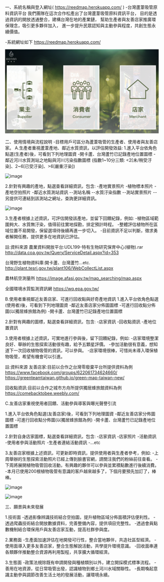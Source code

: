 一、系統名稱與登入網址( https://reedmap.herokuapp.com/ )
-台灣蘆葦吸管原料資訊平台
我們團隊在這次合作松產出了台灣蘆葦吸管原料資訊平台，
目的是透過資訊的開放透通整合，建構台灣在地的產業鏈，
幫助生產者與友善店家推廣環保理念，吸引更多夥伴加入，
進一步提升民眾認知與主動參與程度，共創生態永續價值。

-系統網址如下
https://reedmap.herokuapp.com/

![image](https://github.com/yinruei/rd/blob/master/ReadMe_Step1.png)

二、使用情境與流程說明
-目標用戶可區分為蘆葦吸管的生產者、使用者與友善店家。
A.生產者重視蘆葦產地、鄰近水質資訊，以評估開發效益:
1.進入平台依角色點選(生產者)後，可看到下列地理圖資
-開卡蘆、台灣蘆竹已記錄產地位置圖標
-鄰近河川水質測站之地點與河川污染指數圖標
(指數1~10分三類: <2[未/稍受汙染]、2~6[已受汙染]、>6[嚴重汙染])


![image](https://github.com/yinruei/rd/blob/master/ReadMe_Step2.png)


2.針對有興趣的產地，點選查看詳細資訊，包含:
-產地實景照片
-植物標本照片
-產地空拍照片
-鄰近水質測站資訊
--測站名稱
--水質汙染指數
--測站實景照片
--另提供可連結到該測站之網址，查詢更詳細資訊。



![image](https://github.com/yinruei/rd/blob/master/ReadMe_Step3.png)

3.生產者根據上述資訊，可評估開發該產地，並留下回饋紀錄，例如:
-植物區域範圍夠大、水質無汙染，值得前往實地探勘，排定預計時程。
-整體評估植物所在區域位置不易開發，保留選項待後續再進一步切入。
-目前資訊不足以判斷，徵求勇者解開任務，提供更多在地資訊已評估。



註:資料來源
農業資料開放平台:UDL199-特有生物研究保育中心(植物).rar
http://data.coa.gov.tw/Query/ServiceDetail.aspx?id=353

台灣野生植物資料庫:開卡蘆、台灣蘆竹...etc.
http://plant.tesri.gov.tw/plant106/WebCollectList.aspx

農林航空測量所
https://image.afasi.gov.tw/map_searching/map.aspx

全國環境水質監測資訊網
https://wq.epa.gov.tw/


B.使用者重視鄰近友善店家、可進行回收點與好奇產地資訊
1.進入平台依角色點選(使用者)後，可看到下列地理圖資
-鄰近友善店家分佈圖圖標
-可進行回收點分佈圖(以獨居蜂旅館為例)
-開卡蘆、台灣蘆竹已記錄產地位置圖標

2.針對有興趣的圖標，點選查看詳細資訊，包含:
-店家資訊
-回收點資訊
-產地位置資訊

3.使用者根據上述資訊，可實地進行參與後，留下回饋紀錄，例如:
-店家環境整潔良好、舉辦的生態探索活動很有趣，給予五顆星評價。
-參加活動很有意義，想知道下一次回收植物吸管的資訊，可以參與。
-店家環境很棒，可惜尚未導入環保植物吸管，希望有機會可以引進。

註:資料來源
友善店家:目前以合作之台灣零廢棄平台所提供資料為例
https://www.facebook.com/groups/622061734624660/
https://greenteamtaiwan.github.io/green-map-taiwan-new/

回收點資訊:目前以合作之城市方舟所提供獨居蜂旅館資料為例
https://comebacktobee.weebly.com/

C.友善店家重視使用者回饋、活動參與導客與曝光聲譽引流

1.進入平台依角色點選(友善店家)後，可看到下列地理圖資
-鄰近友善店家分佈圖圖標
-可進行回收點分佈圖(以獨居蜂旅館為例)
-開卡蘆、台灣蘆竹已記錄產地位置圖標

2.針對自身店家圖標，點選查看詳細資訊，包含:
-店家資訊
-店家照片
-活動資訊
-使用者參與活動照片
-生產者連結活動資訊
-...etc

3.友善店家根據上述資訊，可更新即時資訊，提供使用者與生產者參考，例如:
-上周舉辦的生態探索活動照片已經上傳到臉書官網，請關注我們的粉絲前往查看。
-下周將展開植物吸管回收活動，有興趣的夥伴可以參與並累積點數進行後續消費。
-本月已使用200根植物吸管有意識的客戶越來越多了，下個月要預先加訂了，棒棒。


![image](https://github.com/yinruei/rd/blob/master/ReadMe_Step4.png)


![image](https://github.com/yinruei/rd/blob/master/ReadMe_Step5.png)


三、願景與未來發展

1.技術面
-透過影像辨識技術結合空拍圖，提升植物區域分佈面積評估便利性。
-透過爬蟲技術結合開放數據資料，完善整備內容，提供項目完整性。
-透過會員點數機制結合環保用戶與友善店家互動，提高社群參與度。


2.業務面
-生產面加速評估在地開發可行性，整合當地夥伴，共造社區型經濟。
-使用面導入更多友善店家，整合生態解說活動，共學提升環境意識。
-回收面串連各類夥伴推動整合資源再利用製程，共享擴大循環經濟。


3.生態面
-政策法規除既有申請開發與種植類別以外，建立開採模式標準流程。
-善用在地資源，從日常吸管出發，認識植物到鄉土河川水域關聯性。
-長期喚起意識主動參與調節改善生活土地的發展活動，讓環境永續。

